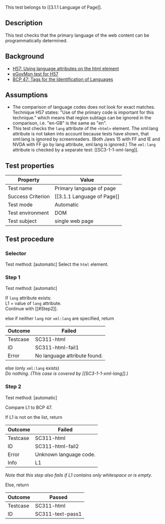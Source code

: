 This test belongs to [[3.1.1 Language of Page]].


## Description
This test checks that the primary language of the web content can be programmatically determined.


## Background
- [H57: Using language attributes on the html element](http://www.w3.org/TR/2014/NOTE-WCAG20-TECHS-20140408/H57)
- [eGovMon test for H57](http://wiki.egovmon.no/wiki/SC3.1.1#Element_html)
- [BCP 47: Tags for the Identification of Languages](http://www.rfc-editor.org/rfc/bcp/bcp47.txt)


## Assumptions
- The comparison of language codes does not look for exact matches. Technique H57 states: "Use of the primary code is important for this technique." which means that region subtags can be ignored in the comparison, i.e. "en-GB" is the same as "en".
- This test checks the `lang` attribute of the `<html>` element. The xml:lang attribute is not taken into account because tests have shown, that xml:lang is ignored by screenreaders. (Both Jaws 15 with FF and IE and NVDA with FF go by lang attribute, xml:lang is ignored.) The `xml:lang` attribute is checked by a separate test: [[SC3-1-1-xml-lang]].


## Test properties
| Property          | Value
|-------------------|----
| Test name         | Primary language of page
| Success Criterion | [[3.1.1 Language of Page]]
| Test mode         | Automatic
| Test environment  | DOM
| Test subject      | single web page


## Test procedure

### Selector
Test method: [automatic]
Select the `html` element.

### Step 1
Test method: [automatic]

If `lang` attribute exists: <br/>
L1 = value of `lang` attribute. <br/>
Continue with [[#Step2]].

else if neither `lang` nor `xml:lang` are specified, return

| Outcome  | Failed
|----------|-----
| Testcase | SC311-html
| ID       | SC311-html-fail1
| Error    | No language attribute found.

else (only `xml:lang` exists) <br/>
*Do nothing. (This case is covered by [[SC3-1-1-xml-lang]].)*

### Step 2
Test method: [automatic]

Compare L1 to BCP 47.

If L1 is not on the list, return

| Outcome  | Failed
|----------|-----
| Testcase | SC311-html
| ID       | SC311-html-fail2
| Error    | Unknown language code.
| Info     | L1

*Note that this step also fails if L1 contains only whitespace or is empty.*

Else, return

| Outcome  | Passed
|----------|-----
| Testcase | SC311-html
| ID       | SC311-text-pass1
